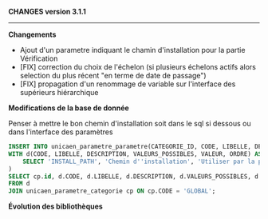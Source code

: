 **CHANGES version 3.1.1**

-----------

**Changements**

* Ajout d'un parametre indiquant le chamin d'installation pour la partie Vérification
* [FIX] correction du choix de l'échelon (si plusieurs échelons actifs alors selection du plus récent "en terme de date de passage")
* [FIX] propagation d'un renommage de variable sur l'interface des supérieurs hiérarchique

**Modifications de la base de donnée**

Penser à mettre le bon chemin d'installation soit dans le sql si dessous ou dans l'interface des paramètres
```sql
INSERT INTO unicaen_parametre_parametre(CATEGORIE_ID, CODE, LIBELLE, DESCRIPTION, VALEURS_POSSIBLES, VALEUR, ORDRE)
WITH d(CODE, LIBELLE, DESCRIPTION, VALEURS_POSSIBLES, VALEUR, ORDRE) AS (
    SELECT 'INSTALL_PATH', 'Chemin d''installation', 'Utiliser par la partie vérification de l''installation', 'String', '/var/www/html', 1000
)
SELECT cp.id, d.CODE, d.LIBELLE, d.DESCRIPTION, d.VALEURS_POSSIBLES, d.VALEUR, d.ORDRE
FROM d
JOIN unicaen_parametre_categorie cp ON cp.CODE = 'GLOBAL';
```

**Évolution des bibliothèques**

